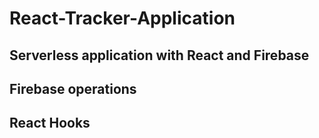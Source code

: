 # React-Tracker-Application
## Serverless application with React and Firebase
## Firebase operations
## React Hooks
